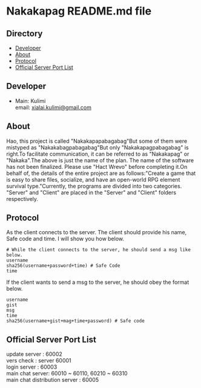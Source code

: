 # Nakakapag README.md file

## Directory

* [Developer](https://github.com/Xialai-Kulimi/Nakakapagpabagabag#developer)
* [About](https://github.com/Xialai-Kulimi/Nakakapagpabagabag#about)
* [Protocol](https://github.com/Xialai-Kulimi/Nakakapagpabagabag#protocol)
* [Official Server Port List](https://github.com/Xialai-Kulimi/Nakakapagpabagabag#official-server-port-list)

## Developer

* Main: Kulimi  
email: xialai.kulimi@gmail.com  

## About

Hao, this project is called "Nakakapapabagabag"But some of them were mistyped as "Nakakabagpabagabag"But only "Nakakapagpabagabag" is right.To facilitate communication, it can be referred to as "Nakakapag" or "Nakaka".The above is just the name of the plan. The name of the software has not been finalized. Please use "Hact Wrevo" before completing it.On behalf of, the details of the entire project are as follows:"Create a game that is easy to share files, socialize, and have an open-world RPG element survival type."Currently, the programs are divided into two categories. "Server" and "Client" are placed in the "Server" and "Client" folders respectively.

## Protocol

As the client connects to the server. The client should provide his name, Safe code and time. I will show you how below.

    # While the client connects to the server, he should send a msg like below.
    username
    sha256(username+password+time) # Safe Code
    time

If the client wants to send a msg to the server, he should obey the format below.

    username
    gist
    msg
    time
    sha256(username+gist+mag+time+password) # Safe code

## Official Server Port List

update server : 60002  
vers check : server 60001  
login server : 60003  
main chat server:  60010 ~ 60110, 60210 ~ 60310  
main chat distribution server : 60005  

